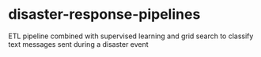 # disaster-response-pipelines
ETL pipeline combined with supervised learning and grid search to classify text messages sent during a disaster event
